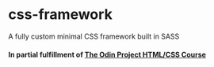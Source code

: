 # css-framework
A fully custom minimal CSS framework built in SASS

#### In partial fulfillment of [The Odin Project HTML/CSS Course](https://www.theodinproject.com/courses/html5-and-css3/lessons/design-your-own-grid-based-framework)

